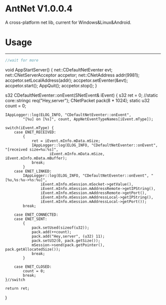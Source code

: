 AntNet V1.0.0.4
====
A cross-platform net lib, current for Windows&amp;Linux&amp;Android.
# Usage
----

```cpp
//wait for more
```
void AppStartServer() {
    net::CDefaultNetEventer evt;
    net::CNetServerAcceptor accpetor;
    net::CNetAddress addr(9981);
    accpetor.setLocalAddress(addr);
    accpetor.setEventer(&evt);
    accpetor.start();
    AppQuit();
    accpetor.stop();
}


s32 CDefaultNetEventer::onEvent(SNetEvent& iEvent) {
    s32 ret = 0;
    //static core::stringc req("Hey,server");
    CNetPacket pack(8 * 1024);
    static u32 count = 0;

    IAppLogger::log(ELOG_INFO, "CDefaultNetEventer::onEvent",
            "[%u] on [%s]", count, AppNetEventTypeNames[iEvent.mType]);

    switch(iEvent.mType) {
        case ENET_RECEIVED:
            {
                ret = iEvent.mInfo.mData.mSize;
                IAppLogger::log(ELOG_INFO, "CDefaultNetEventer::onEvent", "[received size=%u:%s]",
                        iEvent.mInfo.mData.mSize, iEvent.mInfo.mData.mBuffer);
                break;
            }
        case ENET_LINKED:
            IAppLogger::log(ELOG_INFO, "CDefaultNetEventer::onEvent", "[%u,%s:%u->%s:%u]",
                    iEvent.mInfo.mSession.mSocket->getValue(),
                    iEvent.mInfo.mSession.mAddressRemote->getIPString(),
                    iEvent.mInfo.mSession.mAddressRemote->getPort(),
                    iEvent.mInfo.mSession.mAddressLocal->getIPString(),
                    iEvent.mInfo.mSession.mAddressLocal->getPort());
            break;

        case ENET_CONNECTED:
        case ENET_SENT:
            {
                pack.setUsed(sizeof(u32));
                pack.add(++count);
                pack.add("Hey,server", (u32) 11);
                pack.setU32(0, pack.getSize());
                mSession->send(pack.getPointer(), pack.getAllocatedSize());
                break;
            }

        case ENET_CLOSED:
            count = 0;
            break;
    }//switch

    return ret;
}
